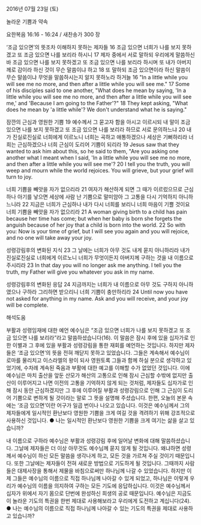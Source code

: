 2016년 07월 23일 (토)

놀라운 기쁨과 약속



요한복음 16:16 - 16:24 / 새찬송가 300 장


‘조금 있으면’의 뜻조차 이해하지 못하는 제자들
16 조금 있으면 너희가 나를 보지 못하겠고 또 조금 있으면 나를 보리라 하시니 17 제자 중에서 서로 말하되 우리에게 말씀하신 바 조금 있으면 나를 보지 못하겠고 또 조금 있으면 나를 보리라 하시며 또 내가 아버지께로 감이라 하신 것이 무슨 말씀이냐 하고 18 또 말하되 조금 있으면이라 하신 말씀이 무슨 말씀이냐 무엇을 말씀하시는지 알지 못하노라 하거늘
16 "In a little while you will see me no more, and then after a little while you will see me." 17 Some of his disciples said to one another, "What does he mean by saying, 'In a little while you will see me no more, and then after a little while you will see me,' and 'Because I am going to the Father'?" 18 They kept asking, "What does he mean by 'a little while'? We don't understand what he is saying." 

잠깐의 근심과 영원한 기쁨 
19 예수께서 그 묻고자 함을 아시고 이르시되 내 말이 조금 있으면 나를 보지 못하겠고 또 조금 있으면 나를 보리라 하므로 서로 문의하느냐 20 내가 진실로진실로 너희에게 이르노니 너희는 곡하고 애통하겠으나 세상은 기뻐하리라 너희는 근심하겠으나 너희 근심이 도리어 기쁨이 되리라 
19 Jesus saw that they wanted to ask him about this, so he said to them, "Are you asking one another what I meant when I said, 'In a little while you will see me no more, and then after a little while you will see me'? 20 I tell you the truth, you will weep and mourn while the world rejoices. You will grieve, but your grief will turn to joy.

너희 기쁨을 빼앗을 자가 없으리라 
21 여자가 해산하게 되면 그 때가 이르렀으므로 근심하나 아기를 낳으면 세상에 사람 난 기쁨으로 말미암아 그 고통을 다시 기억하지 아니하느니라 22 지금은 너희가 근심하나 내가 다시 너희를 보리니 너희 마음이 기쁠 것이요 너희 기쁨을 빼앗을 자가 없으리라
21 A woman giving birth to a child has pain because her time has come; but when her baby is born she forgets the anguish because of her joy that a child is born into the world. 22 So with you: Now is your time of grief, but I will see you again and you will rejoice, and no one will take away your joy. 

성령강림후의 변화된 지식 
23 그 날에는 너희가 아무 것도 내게 묻지 아니하리라 내가 진실로진실로 너희에게 이르노니 너희가 무엇이든지 아버지께 구하는 것을 내 이름으로 주시리라 
23 In that day you will no longer ask me anything. I tell you the truth, my Father will give you whatever you ask in my name. 

성령강림후의 변화된 응답 
24 지금까지는 너희가 내 이름으로 아무 것도 구하지 아니하였으나 구하라 그리하면 받으리니 너희 기쁨이 충만하리라
24 Until now you have not asked for anything in my name. Ask and you will receive, and your joy will be complete.

해석도움





부활과 성령임재에 대한 예언 
예수님은 “조금 있으면 너희가 나를 보지 못하겠고 또 조금 있으면 나를 보리라”라고 말씀하셨습니다(16). 이 말씀은 잠시 후에 있을 십자가로 인한 이별과 그 후에 있을 부활과 성령강림을 통한 재회를 예언하는 것입니다. 하지만 제자들은 ‘조금 있으면’의 뜻을 전혀 깨닫지 못하고 있었습니다. 그들은 계속해서 예수님이 로마를 물리치고 이스라엘의 왕이 되사 영원토록 그들과 함께 하실 분으로 생각하고 있었기에, 수차례 계속된 죽음과 부활에 대한 예고를 이해할 수가 없었던 것입니다. 이에 예수님은 마치 출산을 앞둔 산모가 해산의 고통으로 인해 잠시 근심할 수밖에 없지만 출산이 이루어지고 나면 이전의 고통을 기억하지 않게 되는 것처럼, 제자들도 십자가로 인해 잠시 동안 근심하겠지만 그 후에 이루어질 부활과 성령강림으로 인해 그 근심이 도리어 기쁨으로 변하게 될 것이라는 말로 그 뜻을 설명해 주셨습니다. 한편, 오늘의 본문 속에는 ‘조금 있으면’이란 어구가 일곱 번이나 나오고 있습니다. 이것은 예수님께서 그의 제자들에게 일시적인 환난보다 영원한 기쁨을 크게 여길 것을 격려하기 위해 강조적으로 사용하신 것입니다.
● 나는 일시적인 환난보다 영원한 기쁨을 크게 여기는 삶을 살고 있습니까? 

내 이름으로 구하라 
예수님은 부활과 성령강림 후에 일어날 변화에 대해 말씀하셨습니다. 그날에 제자들은 더 이상 아무것도 예수님께 묻지 않게 될 것입니다. 왜냐하면 성령께서 예수님이 하신 모든 말씀을 생각나게 하고, 모든 것을 가르쳐 주실 것이기 때문입니다. 또한 그날에는 제자들이 전혀 새로운 방법으로 기도하게 될 것입니다. 그때까지 사람들은 대제사장을 통해서 제물을 바침으로써만 하나님께 나갈 수 있었습니다. 하지만 이제 그들은 예수님의 이름으로 직접 하나님께 나아갈 수 있게 되었고, 하나님은 이렇게 우리가 예수님의 이름을 의지하여 구하는 모든 기도에 응답하십니다. 이것은 예수님께서 십자가 위에서 자기 몸으로 단번에 완성하신 희생의 공로 때문입니다. 예수님은 지금도 이 놀라운 기도의 특권을 한번 제대로 사용해보라고 우리에게 도전하고 계십니다(24).
● 나는 예수님의 이름으로 직접 하나님께 나아갈 수 있는 기도의 특권을 제대로 사용하고 있습니까?